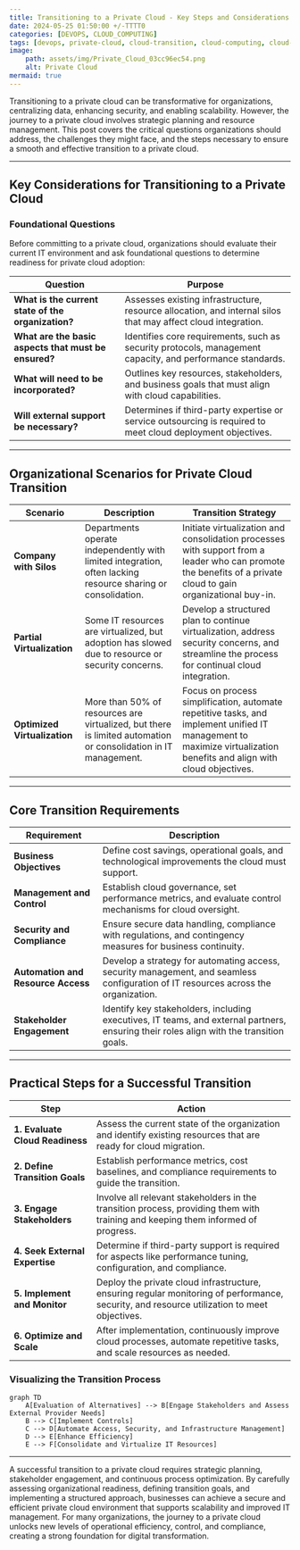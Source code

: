 ```yaml
--- 
title: Transitioning to a Private Cloud - Key Steps and Considerations 
date: 2024-05-25 01:50:00 +/-TTTT0
categories: [DEVOPS, CLOUD_COMPUTING]
tags: [devops, private-cloud, cloud-transition, cloud-computing, cloud-readiness, it-management, virtualization, stakeholder-engagement, cloud-security, cloud-governance, automation, resource-management, digital-transformation, cloud-infrastructure, business-objectives, compliance]
image:
    path: assets/img/Private_Cloud_03cc96ec54.png
    alt: Private Cloud 
mermaid: true
---
```


Transitioning to a private cloud can be transformative for organizations, centralizing data, enhancing security, and enabling scalability. However, the journey to a private cloud involves strategic planning and resource management. This post covers the critical questions organizations should address, the challenges they might face, and the steps necessary to ensure a smooth and effective transition to a private cloud.

---

## Key Considerations for Transitioning to a Private Cloud

### Foundational Questions

Before committing to a private cloud, organizations should evaluate their current IT environment and ask foundational questions to determine readiness for private cloud adoption:

| **Question**                           | **Purpose**                                                                                                    |
|---------------------------------------|---------------------------------------------------------------------------------------------------------------|
| **What is the current state of the organization?** | Assesses existing infrastructure, resource allocation, and internal silos that may affect cloud integration.   |
| **What are the basic aspects that must be ensured?** | Identifies core requirements, such as security protocols, management capacity, and performance standards.     |
| **What will need to be incorporated?**| Outlines key resources, stakeholders, and business goals that must align with cloud capabilities.               |
| **Will external support be necessary?** | Determines if third-party expertise or service outsourcing is required to meet cloud deployment objectives.    |

---

## Organizational Scenarios for Private Cloud Transition

| **Scenario**                   | **Description**                                                                                                                                      | **Transition Strategy**                                                                                                                                                   |
|--------------------------------|------------------------------------------------------------------------------------------------------------------------------------------------------|---------------------------------------------------------------------------------------------------------------------------------------------------------------------------|
| **Company with Silos**         | Departments operate independently with limited integration, often lacking resource sharing or consolidation.                                        | Initiate virtualization and consolidation processes with support from a leader who can promote the benefits of a private cloud to gain organizational buy-in.             |
| **Partial Virtualization**     | Some IT resources are virtualized, but adoption has slowed due to resource or security concerns.                                                     | Develop a structured plan to continue virtualization, address security concerns, and streamline the process for continual cloud integration.                              |
| **Optimized Virtualization**   | More than 50% of resources are virtualized, but there is limited automation or consolidation in IT management.                                      | Focus on process simplification, automate repetitive tasks, and implement unified IT management to maximize virtualization benefits and align with cloud objectives.      |

---

## Core Transition Requirements

| **Requirement**                    | **Description**                                                                                                                                                              |
|------------------------------------|-----------------------------------------------------------------------------------------------------------------------------------------------------------------------------|
| **Business Objectives**            | Define cost savings, operational goals, and technological improvements the cloud must support.                                                                              |
| **Management and Control**         | Establish cloud governance, set performance metrics, and evaluate control mechanisms for cloud oversight.                                                                  |
| **Security and Compliance**        | Ensure secure data handling, compliance with regulations, and contingency measures for business continuity.                                                                |
| **Automation and Resource Access** | Develop a strategy for automating access, security management, and seamless configuration of IT resources across the organization.                                         |
| **Stakeholder Engagement**         | Identify key stakeholders, including executives, IT teams, and external partners, ensuring their roles align with the transition goals.                                    |

---

## Practical Steps for a Successful Transition

| **Step**                              | **Action**                                                                                                                                                                                    |
|---------------------------------------|-----------------------------------------------------------------------------------------------------------------------------------------------------------------------------------------------|
| **1. Evaluate Cloud Readiness**       | Assess the current state of the organization and identify existing resources that are ready for cloud migration.                                                                              |
| **2. Define Transition Goals**        | Establish performance metrics, cost baselines, and compliance requirements to guide the transition.                                                                                           |
| **3. Engage Stakeholders**            | Involve all relevant stakeholders in the transition process, providing them with training and keeping them informed of progress.                                                              |
| **4. Seek External Expertise**        | Determine if third-party support is required for aspects like performance tuning, configuration, and compliance.                                                                              |
| **5. Implement and Monitor**          | Deploy the private cloud infrastructure, ensuring regular monitoring of performance, security, and resource utilization to meet objectives.                                                   |
| **6. Optimize and Scale**             | After implementation, continuously improve cloud processes, automate repetitive tasks, and scale resources as needed.                                                                         |

### Visualizing the Transition Process

```mermaid
graph TD
    A[Evaluation of Alternatives] --> B[Engage Stakeholders and Assess External Provider Needs]
    B --> C[Implement Controls]
    C --> D[Automate Access, Security, and Infrastructure Management]
    D --> E[Enhance Efficiency]
    E --> F[Consolidate and Virtualize IT Resources]
```

---
A successful transition to a private cloud requires strategic planning, stakeholder engagement, and continuous process optimization. By carefully assessing organizational readiness, defining transition goals, and implementing a structured approach, businesses can achieve a secure and efficient private cloud environment that supports scalability and improved IT management. For many organizations, the journey to a private cloud unlocks new levels of operational efficiency, control, and compliance, creating a strong foundation for digital transformation.
